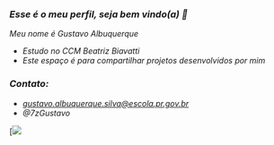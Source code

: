### *Esse é o meu perfil, seja bem vindo(a) 🎸*

*Meu nome é Gustavo Albuquerque*

- *Estudo no CCM Beatriz Biavatti*
- *Este espaço é para compartilhar projetos desenvolvidos por mim*

### *Contato:*

- *gustavo.albuquerque.silva@escola.pr.gov.br*
- *@7zGustavo* 

[![](https://tenor.com/pt-BR/view/sun-halo-dragon-head-dance-sun-breathing-hinokami-kagura-demon-slayer-gif-2821976897477804324)
